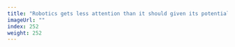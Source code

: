```yaml
---
title: "Robotics gets less attention than it should given its potential impact"
imageUrl: ""
index: 252
weight: 252
---
```

